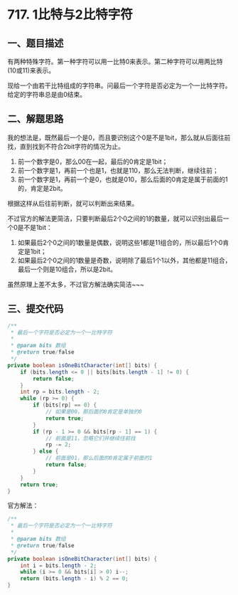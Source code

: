 # 717. 1比特与2比特字符

## 一、题目描述

有两种特殊字符。第一种字符可以用一比特0来表示。第二种字符可以用两比特(10或11)来表示。

现给一个由若干比特组成的字符串。问最后一个字符是否必定为一个一比特字符。给定的字符串总是由0结束。

## 二、解题思路

我的想法是，既然最后一个是0，而且要识别这个0是不是1bit，那么就从后面往前找，直到找到不符合2bit字符的情况为止。

1. 前一个数字是0，那么00在一起，最后的0肯定是1bit；
2. 前一个数字是1，再前一个也是1，也就是110，那么无法判断，继续往前；
3. 前一个数字是1，再前一个是0，也就是010，那么后面的0肯定是属于前面的1的，肯定是2bit。

根据这样从后往前判断，就可以判断出来结果。


不过官方的解法更简洁，只要判断最后2个0之间的1的数量，就可以识别出最后一个0是不是1bit：

1. 如果最后2个0之间的1数量是偶数，说明这些1都是11组合的，所以最后1个0肯定是1bit；
2. 如果最后2个0之间的1数量是奇数，说明除了最后1个1以外，其他都是11组合，最后一个则是10组合，所以是2bit。

虽然原理上差不太多，不过官方解法确实简洁~~~

## 三、提交代码

```java
/**
 * 最后一个字符是否必定为一个一比特字符
 *
 * @param bits 数组
 * @return true/false
 */
private boolean isOneBitCharacter(int[] bits) {
    if (bits.length <= 0 || bits[bits.length - 1] != 0) {
        return false;
    }
    int rp = bits.length - 2;
    while (rp >= 0) {
        if (bits[rp] == 0) {
            // 如果是00，那后面的0肯定是单独的0
            return true;
        }
        if (rp - 1 >= 0 && bits[rp - 1] == 1) {
            // 前面是11，忽略它们并继续往前找
            rp -= 2;
        } else {
            // 前面是01，那么后面的0肯定属于前面的1
            return false;
        }
    }
    return true;
}
```

官方解法：

```java
/**
 * 最后一个字符是否必定为一个一比特字符
 *
 * @param bits 数组
 * @return true/false
 */
private boolean isOneBitCharacter(int[] bits) {
    int i = bits.length - 2;
    while (i >= 0 && bits[i] > 0) i--;
    return (bits.length - i) % 2 == 0;
}
```
